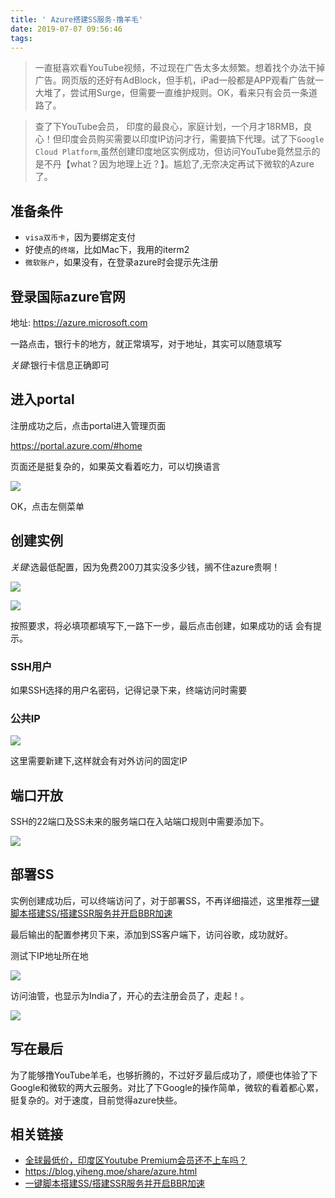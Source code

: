 ```yaml
---
title: ' Azure搭建SS服务-撸羊毛'
date: 2019-07-07 09:56:46
tags:
---
```

> 一直挺喜欢看YouTube视频，不过现在广告太多太频繁。想着找个办法干掉广告。网页版的还好有AdBlock，但手机，iPad一般都是APP观看广告就一大堆了，尝试用Surge，但需要一直维护规则。OK，看来只有会员一条道路了。

>查了下YouTube会员， 印度的最良心，家庭计划，一个月才18RMB，良心！但印度会员购买需要以印度IP访问才行，需要搞下代理。试了下`Google Cloud Platform`,虽然创建印度地区实例成功，但访问YouTube竟然显示的是不丹【what？因为地理上近？】。尴尬了,无奈决定再试下微软的Azure了。

## 准备条件
- `visa双币卡`，因为要绑定支付
- 好使点的`终端`，比如Mac下，我用的iterm2
- `微软账户`，如果没有，在登录azure时会提示先注册

## 登录国际azure官网

地址: https://azure.microsoft.com

一路点击，银行卡的地方，就正常填写，对于地址，其实可以随意填写

*关键*:银行卡信息正确即可


##  进入portal
注册成功之后，点击portal进入管理页面

https://portal.azure.com/#home

页面还是挺复杂的，如果英文看着吃力，可以切换语言

![](http://static.1991421.cn/2019-07-07-013433.png)

OK，点击左侧菜单

## 创建实例

*关键*:选最低配置，因为免费200刀其实没多少钱，搁不住azure贵啊！


![](http://static.1991421.cn/2019-07-07-013530.png)

![](http://static.1991421.cn/2019-07-07-013644.png)

按照要求，将必填项都填写下,一路下一步，最后点击创建，如果成功的话 会有提示。

### SSH用户
如果SSH选择的用户名密码，记得记录下来，终端访问时需要

### 公共IP

![](http://static.1991421.cn/2019-07-07-014608.png)

这里需要新建下,这样就会有对外访问的固定IP

## 端口开放
SSH的22端口及SS未来的服务端口在入站端口规则中需要添加下。

![](http://static.1991421.cn/2019-07-07-014309.png)

## 部署SS
实例创建成功后，可以终端访问了，对于部署SS，不再详细描述，这里推荐[一键脚本搭建SS/搭建SSR服务并开启BBR加速](https://suniceman.com/2019/04/10/install-shadowsocks-in-one-command/) 

最后输出的配置参拷贝下来，添加到SS客户端下，访问谷歌，成功就好。

测试下IP地址所在地

![](http://static.1991421.cn/2019-07-07-014947.png)

访问油管，也显示为India了，开心的去注册会员了，走起！。

![](http://static.1991421.cn/2019-07-07-015026.png)


## 写在最后
为了能够撸YouTube羊毛，也够折腾的，不过好歹最后成功了，顺便也体验了下Google和微软的两大云服务。对比了下Google的操作简单，微软的看着都心累，挺复杂的。对于速度，目前觉得azure快些。


## 相关链接
- [全球最低价，印度区Youtube Premium会员还不上车吗？](https://zhuanlan.zhihu.com/p/62762581)
- https://blog.yiheng.moe/share/azure.html
- [一键脚本搭建SS/搭建SSR服务并开启BBR加速](https://suniceman.com/2019/04/10/install-shadowsocks-in-one-command/) 
